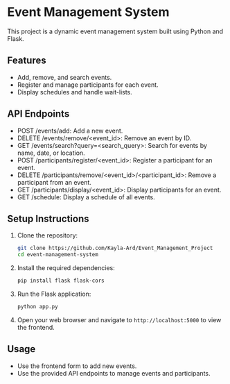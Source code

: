 # Event Management System

This project is a dynamic event management system built using Python and Flask.

## Features

- Add, remove, and search events.
- Register and manage participants for each event.
- Display schedules and handle wait-lists.


## API Endpoints

- POST /events/add: Add a new event.
- DELETE /events/remove/<event_id>: Remove an event by ID.
- GET /events/search?query=<search_query>: Search for events by name, date, or location.
- POST /participants/register/<event_id>: Register a participant for an event.
- DELETE /participants/remove/<event_id>/<participant_id>: Remove a participant from an event.
- GET /participants/display/<event_id>: Display participants for an event.
- GET /schedule: Display a schedule of all events.

## Setup Instructions

1. Clone the repository:
    ```bash
    git clone https://github.com/Kayla-Ard/Event_Management_Project
    cd event-management-system
    ```

2. Install the required dependencies:
    ```bash
    pip install flask flask-cors
    ```

3. Run the Flask application:
    ```bash
    python app.py
    ```

4. Open your web browser and navigate to `http://localhost:5000` to view the frontend.

## Usage

- Use the frontend form to add new events.
- Use the provided API endpoints to manage events and participants.


